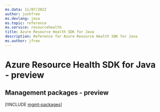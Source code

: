 ```yaml
---
ms.data: 11/07/2022
author: joshfree
ms.devlang: java
ms.topic: reference
ms.service: resourcehealth
title: Azure Resource Health SDK for Java
description: Reference for Azure Resource Health SDK for Java
ms.author: jfree
---
```

# Azure Resource Health SDK for Java - preview

## Management packages - preview
[!INCLUDE [mgmt-packages](resource-health-mgmt-index.md)]